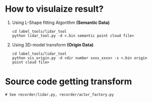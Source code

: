 # How to visulaize result?

1. Using L-Shape fitting Algorithm **(Semantic Data)**
   
   ```shell
   cd label_tools/lidar_tool
   python lidar_tool.py -d <.bin semantic point cloud file>
   ```

2. Using 3D-model transform **(Origin Data)**
   
   ```shell
   cd label_tools/lidar_tool
   python vis_origin.py -d <dir number xxxx_xxxx> -s <.bin origin point cloud file>
   ```

# Source code getting transform

```shell
# See recorder/lidar.py, recorder/actor_factory.py
```




